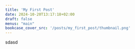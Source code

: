 ```yaml
---
title: 'My First Post'
date: 2024-10-20T13:17:18+02:00
draft: false
menus: "main"
bookcase_cover_src: '/posts/my_first_post/thumbnail.png'
---
```

sdasd